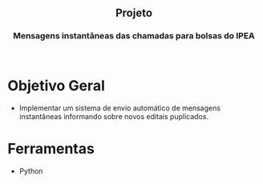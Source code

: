 <p align="center">
  
  <h2 align="center">Projeto</h2>
  <h3 align="center">Mensagens instantâneas das chamadas para bolsas do IPEA</h3>
  
</p>

<br>

# Objetivo Geral
- Implementar um sistema de envio automático de mensagens instantâneas informando sobre novos editais puplicados.

# Ferramentas
- Python